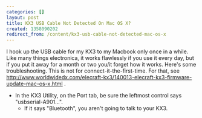 ```yaml
---
categories: []
layout: post
title: KX3 USB Cable Not Detected On Mac OS X?
created: 1358090202
redirect_from: /content/kx3-usb-cable-not-detected-mac-os-x
---
```

I hook up the USB cable for my KX3 to my Macbook only once in a while.  Like many things electronica, it works flawlessly if you use it every day, but if you put it away for a month or two you/it forget how it works.  Here's some troubleshooting.  This is not for connect-it-the-first-time.  For that, see http://www.worldwidedx.com/elecraft-kx3/140013-elecraft-kx3-firmware-update-mac-os-x.html .

* In the KX3 Utility, on the Port tab, be sure the leftmost control says "usbserial-A901...".
    * If it says "Bluetooth", you aren't going to talk to your KX3.
